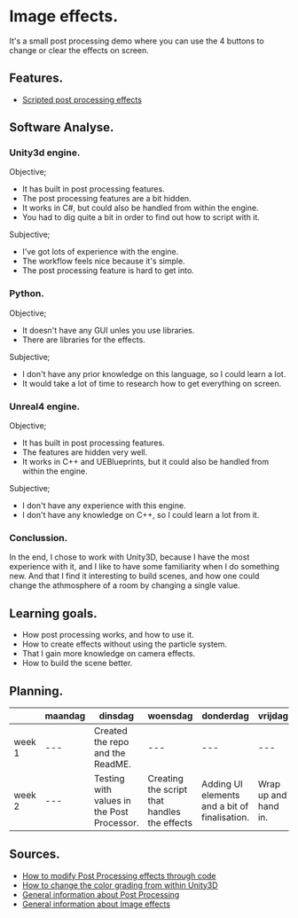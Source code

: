 # Image effects.

It's a small post processing demo where you can use the 4 buttons to change or clear the effects on screen.

## Features.

- [Scripted post processing effects](https://github.com/W0kest/Post-processing/blob/master/Image-Effects/Assets/Scripts/Effects.cs)

## Software Analyse.

### Unity3d engine.

Objective;

- It has built in post processing features.
- The post processing features are a bit hidden.
- It works in C#, but could also be handled from within the engine.
- You had to dig quite a bit in order to find out how to script with it.

Subjective;

- I've got lots of experience with the engine.
- The workflow feels nice because it's simple.
- The post processing feature is hard to get into.

### Python.

Objective;

- It doesn't have any GUI unles you use libraries.
- There are libraries for the effects.

Subjective;

- I don't have any prior knowledge on this language, so I could learn a lot.
- It would take a lot of time to research how to get everything on screen.

### Unreal4 engine.

Objective;

- It has built in post processing features.
- The features are hidden very well.
- It works in C++ and UEBlueprints, but it could also be handled from within the engine.

Subjective;

- I don't have any experience with this engine.
- I don't have any knowledge on C++, so I could learn a lot from it.

### Conclussion.

In the end, I chose to work with Unity3D, because I have the most experience with it, and I like to have some familiarity when I do something new. And that I find it interesting to build scenes, and how one could change the athmosphere of a room by changing a single value.

## Learning goals.

- How post processing works, and how to use it.
- How to create effects without using the particle system.
- That I gain more knowledge on camera effects.
- How to build the scene better.

## Planning.

| | maandag | dinsdag | woensdag | donderdag | vrijdag |
| --- | --- | --- | --- | --- | --- |
|week 1 | --- | Created the repo and the ReadME. | --- | --- | --- |
|week 2 | --- | Testing with values in the Post Processor. | Creating the script that handles the effects | Adding UI elements and a bit of finalisation. | Wrap up and hand in. |

## Sources.

- [How to modify Post Processing effects through code](https://answers.unity.com/questions/1355103/modifying-the-new-post-processing-stack-through-co.html)
- [How to change the color grading from within Unity3D](https://github.com/Unity-Technologies/PostProcessing/wiki/Color-Grading)
- [General information about Post Processing](https://github.com/Unity-Technologies/PostProcessing/wiki)
- [General information about Image effects](https://docs.unity3d.com/540/Documentation/Manual/comp-ImageEffects.html)
